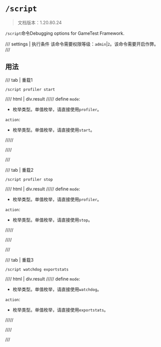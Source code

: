 # `/script`

> 文档版本：1.20.80.24

`/script`命令Debugging options for GameTest Framework.

/// settings | 执行条件
该命令需要权限等级：`admin`|`2`。该命令需要开启作弊。
///

## 用法

/// tab | 重载1
```mcfunction
/script profiler start
```

//// html | div.result
///// define
`mode`: <!-- md:samp ScriptDebugModeProfiler -->

- 枚举类型。单值枚举，请直接使用`profiler`。

`action`: <!-- md:samp ScriptProfilerStart -->

- 枚举类型。单值枚举，请直接使用`start`。


/////

////

///

/// tab | 重载2
```mcfunction
/script profiler stop
```

//// html | div.result
///// define
`mode`: <!-- md:samp ScriptDebugModeProfiler -->

- 枚举类型。单值枚举，请直接使用`profiler`。

`action`: <!-- md:samp ScriptProfilerStop -->

- 枚举类型。单值枚举，请直接使用`stop`。


/////

////

///

/// tab | 重载3
```mcfunction
/script watchdog exportstats
```

//// html | div.result
///// define
`mode`: <!-- md:samp ScriptDebugModeWatchdog -->

- 枚举类型。单值枚举，请直接使用`watchdog`。

`action`: <!-- md:samp ScriptWatchdogDumpMemory -->

- 枚举类型。单值枚举，请直接使用`exportstats`。


/////

////

///
